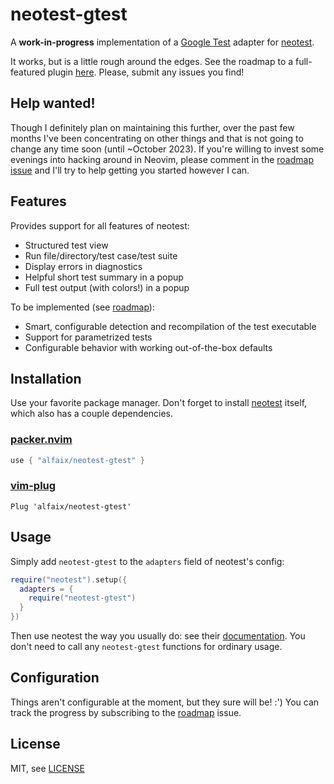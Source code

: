 # neotest-gtest

A **work-in-progress** implementation of a [Google Test](https://github.com/google/googletest) adapter for [neotest](https://github.com/nvim-neotest/neotest).

It works, but is a little rough around the edges. See the roadmap to a full-featured plugin [here](https://github.com/alfaix/neotest-gtest/issues/1).
Please, submit any issues you find!


## Help wanted!
Though I definitely plan on maintaining this further, over the past few months I've been concentrating on other things and that is not going to change any time soon (until ~October 2023). If you're willing to invest some evenings into hacking around in Neovim, please comment in the [roadmap issue](https://github.com/alfaix/neotest-gtest/issues/1) and I'll try to help getting you started however I can.

## Features
Provides support for all features of neotest:
* Structured test view
* Run file/directory/test case/test suite
* Display errors in diagnostics
* Helpful short test summary in a popup
* Full test output (with colors!) in a popup

To be implemented (see [roadmap](https://github.com/alfaix/neotest-gtest/issues/1)):
* Smart, configurable detection and recompilation of the test executable
* Support for parametrized tests
* Configurable behavior with working out-of-the-box defaults

## Installation
Use your favorite package manager. Don't forget to install [neotest](https://github.com/nvim-neotest/neotest) itself, which also has a couple dependencies.

### [packer.nvim](https://github.com/wbthomason/packer.nvim)
```lua
use { "alfaix/neotest-gtest" }
```

### [vim-plug](https://github.com/junegunn/vim-plug)
```vim
Plug 'alfaix/neotest-gtest'
```

## Usage
Simply add `neotest-gtest` to the `adapters` field of neotest's config:
```lua
require("neotest").setup({
  adapters = {
    require("neotest-gtest")
  }
})
```
Then use neotest the way you usually do: see their [documentation](https://github.com/nvim-neotest/neotest#usage). 
You don't need to call any `neotest-gtest` functions for ordinary usage.

## Configuration
Things aren't configurable at the moment, but they sure will be! :') You can track the progress by subscribing to the [roadmap](https://github.com/alfaix/neotest-gtest/issues/1) issue.

## License
MIT, see [LICENSE](https://github.com/alfaix/neotest-gtest/blob/main/LICENSE)
